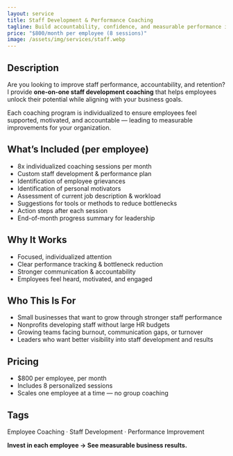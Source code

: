 ```yaml
---
layout: service
title: Staff Development & Performance Coaching
tagline: Build accountability, confidence, and measurable performance improvement.
price: "$800/month per employee (8 sessions)"
image: /assets/img/services/staff.webp
---
```


## Description
Are you looking to improve staff performance, accountability, and retention? I provide **one-on-one staff development coaching** that helps employees unlock their potential while aligning with your business goals.

Each coaching program is individualized to ensure employees feel supported, motivated, and accountable — leading to measurable improvements for your organization.

## What’s Included (per employee)
- 8x individualized coaching sessions per month  
- Custom staff development & performance plan  
- Identification of employee grievances  
- Identification of personal motivators  
- Assessment of current job description & workload  
- Suggestions for tools or methods to reduce bottlenecks  
- Action steps after each session  
- End-of-month progress summary for leadership

## Why It Works
- Focused, individualized attention  
- Clear performance tracking & bottleneck reduction  
- Stronger communication & accountability  
- Employees feel heard, motivated, and engaged

## Who This Is For
- Small businesses that want to grow through stronger staff performance  
- Nonprofits developing staff without large HR budgets  
- Growing teams facing burnout, communication gaps, or turnover  
- Leaders who want better visibility into staff development and results

## Pricing
- $800 per employee, per month  
- Includes 8 personalized sessions  
- Scales one employee at a time — no group coaching

## Tags
Employee Coaching · Staff Development · Performance Improvement

**Invest in each employee → See measurable business results.**
